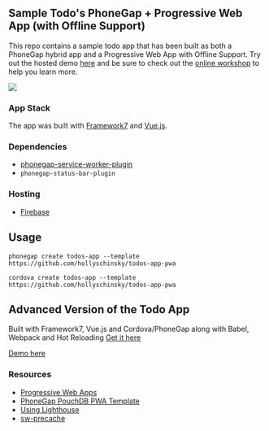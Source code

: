 ## Sample Todo's PhoneGap + Progressive Web App (with Offline Support)

This repo contains a sample todo app that has been built as both a PhoneGap hybrid app and a Progressive Web App with Offline Support. Try out the hosted demo [here](https://todos-app-pwa.firebaseapp.com) and be sure to check out the [online workshop](http://hollyschinsky.github.io/todos-app-pwa) to help you learn more.

![](app-screenshots.png)

### App Stack
The app was built with [Framework7](http://framework7.io) and [Vue.js](http://vuejs.org).

### Dependencies
- [phonegap-service-worker-plugin](https://github.com/phonegap/phonegap-plugin-service-worker)
- `phonegap-status-bar-plugin`

### Hosting
- [Firebase](https://firebase.google.com/docs/hosting/)

## Usage

    phonegap create todos-app --template https://github.com/hollyschinsky/todos-app-pwa

    cordova create todos-app --template https://github.com/hollyschinsky/todos-app-pwa

## Advanced Version of the Todo App 
Built with Framework7, Vue.js and Cordova/PhoneGap along with Babel, Webpack and Hot Reloading
[Get it here](https://github.com/phonegap/phonegap-app-todo)

[Demo here](https://hollyschinsky.github.io/todo-pwa/#!//)

### Resources
- [Progressive Web Apps](https://docs.google.com/document/d/1Lf33f2rcMisp0Xz1hOVevswds4KCpA5nSkptr-VjhKQ)
- [PhoneGap PouchDB PWA Template](https://github.com/phonegap/phonegap-template-pwa) 
- [Using Lighthouse](https://docs.google.com/document/d/1Lf33f2rcMisp0Xz1hOVevswds4KCpA5nSkptr-VjhKQ/)
- [sw-precache](https://github.com/GoogleChrome/sw-precache)